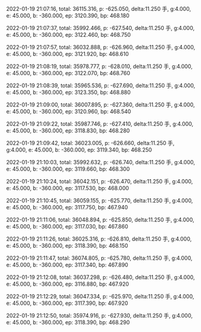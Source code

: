 2022-01-19 21:07:16, total: 36115.316, p: -625.050, delta:11.250 手, g:4.000, e: 45.000, b: -360.000, ep: 3120.390, bp: 468.180

2022-01-19 21:07:37, total: 35992.466, p: -627.540, delta:11.250 手, g:4.000, e: 45.000, b: -360.000, ep: 3122.460, bp: 468.750

2022-01-19 21:07:57, total: 36032.888, p: -626.960, delta:11.250 手, g:4.000, e: 45.000, b: -360.000, ep: 3121.920, bp: 468.610

2022-01-19 21:08:19, total: 35978.777, p: -628.010, delta:11.250 手, g:4.000, e: 45.000, b: -360.000, ep: 3122.070, bp: 468.760

2022-01-19 21:08:39, total: 35965.536, p: -627.690, delta:11.250 手, g:4.000, e: 45.000, b: -360.000, ep: 3123.350, bp: 468.880

2022-01-19 21:09:00, total: 36007.895, p: -627.360, delta:11.250 手, g:4.000, e: 45.000, b: -360.000, ep: 3120.960, bp: 468.540

2022-01-19 21:09:22, total: 35987.746, p: -627.410, delta:11.250 手, g:4.000, e: 45.000, b: -360.000, ep: 3118.830, bp: 468.280

2022-01-19 21:09:42, total: 36023.005, p: -626.660, delta:11.250 手, g:4.000, e: 45.000, b: -360.000, ep: 3119.340, bp: 468.250

2022-01-19 21:10:03, total: 35992.632, p: -626.740, delta:11.250 手, g:4.000, e: 45.000, b: -360.000, ep: 3119.660, bp: 468.300

2022-01-19 21:10:24, total: 36042.151, p: -626.470, delta:11.250 手, g:4.000, e: 45.000, b: -360.000, ep: 3117.530, bp: 468.000

2022-01-19 21:10:45, total: 36059.155, p: -625.770, delta:11.250 手, g:4.000, e: 45.000, b: -360.000, ep: 3117.750, bp: 467.940

2022-01-19 21:11:06, total: 36048.894, p: -625.850, delta:11.250 手, g:4.000, e: 45.000, b: -360.000, ep: 3117.030, bp: 467.860

2022-01-19 21:11:26, total: 36025.316, p: -626.810, delta:11.250 手, g:4.000, e: 45.000, b: -360.000, ep: 3118.390, bp: 468.150

2022-01-19 21:11:47, total: 36074.805, p: -625.780, delta:11.250 手, g:4.000, e: 45.000, b: -360.000, ep: 3117.340, bp: 467.890

2022-01-19 21:12:08, total: 36037.298, p: -626.480, delta:11.250 手, g:4.000, e: 45.000, b: -360.000, ep: 3116.880, bp: 467.920

2022-01-19 21:12:29, total: 36047.334, p: -625.970, delta:11.250 手, g:4.000, e: 45.000, b: -360.000, ep: 3117.390, bp: 467.920

2022-01-19 21:12:50, total: 35974.916, p: -627.930, delta:11.250 手, g:4.000, e: 45.000, b: -360.000, ep: 3118.390, bp: 468.290